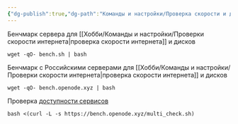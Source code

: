```yaml
---
{"dg-publish":true,"dg-path":"Команды и настройки/Проверка скорости и доступности сервисов.md","permalink":"/komandy-i-nastrojki/proverka-skorosti-i-dostupnosti-servisov/","updated":"2024-10-06T02:50:34+03:00"}
---
```


Бенчмарк сервера для [[Хобби/Команды и настройки/Проверки скорости интернета\|проверка скорости интернета]] и дисков

```console
wget -qO- bench.sh | bash
```

Бенчмарк с Российскими серверами для [[Хобби/Команды и настройки/Проверки скорости интернета\|проверка скорости интернета]] и дисков

```console
wget -qO- bench.openode.xyz | bash
```

Проверка [доступности сервисов](https://github.com/lmc999/RegionRestrictionCheck)

```console
bash <(curl -L -s https://bench.openode.xyz/multi_check.sh)
```
